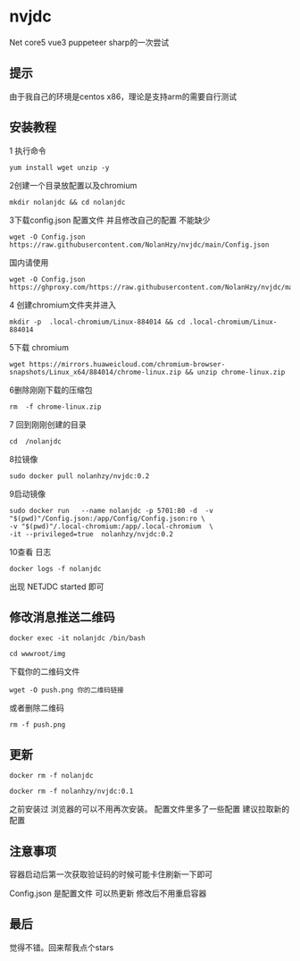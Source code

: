 # nvjdc
Net core5  vue3 puppeteer sharp的一次尝试

## 提示
由于我自己的环境是centos x86，理论是支持arm的需要自行测试

## 安装教程
1 执行命令

```
yum install wget unzip -y
```

2创建一个目录放配置以及chromium

```
mkdir nolanjdc && cd nolanjdc
```

3下载config.json 配置文件 并且修改自己的配置 不能缺少

```
wget -O Config.json  https://raw.githubusercontent.com/NolanHzy/nvjdc/main/Config.json
```
国内请使用
 ```
wget -O Config.json   https://ghproxy.com/https://raw.githubusercontent.com/NolanHzy/nvjdc/main/Config.json
```

4 创建chromium文件夹并进入

```
mkdir -p  .local-chromium/Linux-884014 && cd .local-chromium/Linux-884014
```

5下载 chromium 

```
wget https://mirrors.huaweicloud.com/chromium-browser-snapshots/Linux_x64/884014/chrome-linux.zip && unzip chrome-linux.zip
```

6删除刚刚下载的压缩包 

```
rm  -f chrome-linux.zip
```

7 回到刚刚创建的目录

```
cd  /nolanjdc
```

8拉镜像

```
sudo docker pull nolanhzy/nvjdc:0.2
```

9启动镜像

```
sudo docker run   --name nolanjdc -p 5701:80 -d  -v  "$(pwd)"/Config.json:/app/Config/Config.json:ro \
-v "$(pwd)"/.local-chromium:/app/.local-chromium  \
-it --privileged=true  nolanhzy/nvjdc:0.2 
```

10查看 日志 

```
docker logs -f nolanjdc 

```

  

出现 NETJDC  started 即可 


## 修改消息推送二维码
```
docker exec -it nolanjdc /bin/bash
```

```
cd wwwroot/img
```
下载你的二维码文件
```
wget -O push.png 你的二维码链接
```
或者删除二维码
```
rm -f push.png
```
## 更新
```
docker rm -f nolanjdc 
```
```
docker rm -f nolanhzy/nvjdc:0.1
```
之前安装过 浏览器的可以不用再次安装。 配置文件里多了一些配置 建议拉取新的配置

## 注意事项

容器启动后第一次获取验证码的时候可能卡住刷新一下即可

Config.json 是配置文件 可以热更新 修改后不用重启容器

## 最后
觉得不错。回来帮我点个stars
